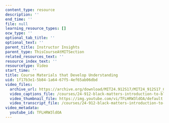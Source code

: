 ```yaml
---
content_type: resource
description: ''
end_time: ''
file: null
learning_resource_types: []
ocw_type: ''
optional_tab_title: ''
optional_text: ''
parent_title: Instructor Insights
parent_type: ThisCourseAtMITSection
related_resources_text: ''
resource_index_text: ''
resourcetype: Video
start_time: ''
title: Course Materials that Develop Understanding
uid: 1f17b3e1-5b84-1a64-67f5-4ef65ab06dbd
video_files:
  archive_url: https://archive.org/download/MIT24.912S17/MIT24_912S17_Chomsky_Course_Materials_300k.mp4
  video_captions_file: /courses/24-912-black-matters-introduction-to-black-studies-spring-2017/b73f8a3227695129b5887931866aac9f_TFLHRW3ldOA.vtt
  video_thumbnail_file: https://img.youtube.com/vi/TFLHRW3ldOA/default.jpg
  video_transcript_file: /courses/24-912-black-matters-introduction-to-black-studies-spring-2017/a07d40bef337ded36e4e2acc5180756d_TFLHRW3ldOA.pdf
video_metadata:
  youtube_id: TFLHRW3ldOA
---
```

